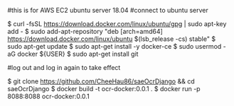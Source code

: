 #this is for AWS EC2 ubuntu server 18.04
#connect to ubuntu server

$ curl -fsSL https://download.docker.com/linux/ubuntu/gpg | sudo apt-key add -
$ sudo add-apt-repository "deb [arch=amd64] https://download.docker.com/linux/ubuntu $(lsb_release -cs) stable"
$ sudo apt-get update
$ sudo apt-get install -y docker-ce
$ sudo usermod -aG docker ${USER}
$ sudo apt-get install git

#log out and log in again to take effect

$ git clone https://github.com/CheeHau86/saeOcrDjango && cd saeOcrDjango 
$ docker build -t ocr-docker:0.0.1 .
$ docker run -p 8088:8088 ocr-docker:0.0.1
